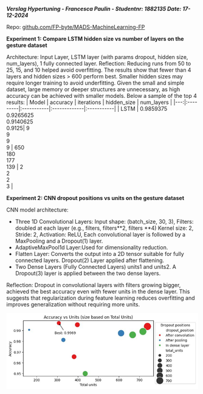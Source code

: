 ***Verslag Hypertuning - Francesca Paulin - Studentnr: 1882135                                                      Date: 17-12-2024***

Repo: [github.com/FP-byte/MADS-MachineLearning-FP](https://github.com/FP-byte/MADS-MachineLearning-FP)

**Experiment 1: Compare LSTM hidden size vs number of layers on the gesture dataset**

Architecture: Input Layer, LSTM layer (with params dropout, hidden size, num_layers), 1 fully connected layer.
Reflection: Reducing runs from 50 to 25, 15, and 10 helped avoid overfitting. The results show that fewer than 4 layers and hidden sizes > 600 perform best. Smaller hidden sizes may require longer training to avoid underfitting. Given the small and simple dataset, large memory or deeper structures are unnecessary, as high accuracy can be achieved with smaller models. Below a sample of the top 4 results:
| Model   | accuracy | iterations | hidden_size  | num_layers |
|---:|:---------|:-----------|:-------------|:-----------|
|  LSTM | 0.9859375<br>0.9265625<br>0.9140625<br>0.9125| 9<br>9<br>9<br>9 | 650<br>180<br>177<br>139 | 2<br>2<br>2<br>3 |

**Experiment 2: CNN dropout positions vs units on the gesture dataset**

CNN model architecture: 
- Three 1D Convolutional Layers: Input shape: (batch_size, 30, 3), Filters: doubled at each layer (e.g., filters, filters**2, filters **4) Kernel size: 2, Stride: 2, Activation: ReLU, Each convolutional layer is followed by a MaxPooling and a Dropout(1) layer.
- AdaptiveMaxPool1d Layer:Used for dimensionality reduction.
- Flatten Layer: Converts the output into a 2D tensor suitable for fully connected layers. Dropout(2) Layer applied after flattening.
- Two Dense Layers (Fully Connected Layers) units1 and units2. A Dropout(3) layer is applied between the two dense layers.

Reflection: Dropout in convolutional layers with filters growing bigger, achieved the best accuracy even with fewer units in the dense layer. This suggests that regularization during feature learning reduces overfitting and improves generalization without requiring more units.

![CNN experiment with units vs dropout](img/CNN_experiment2.jpg)
